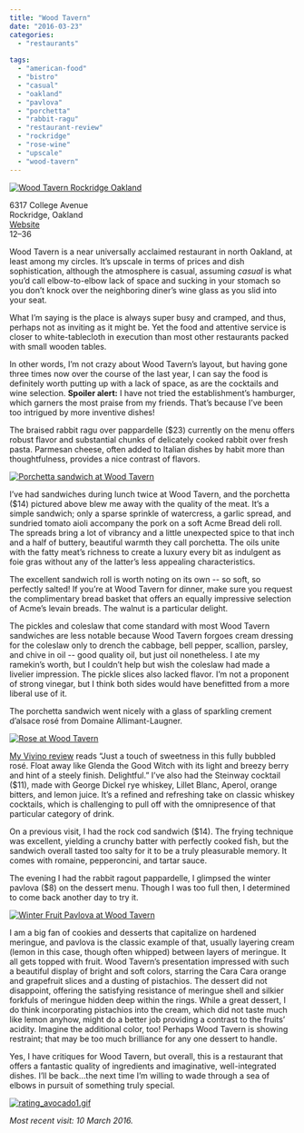 ```yaml
---
title: "Wood Tavern"
date: "2016-03-23"
categories: 
  - "restaurants"
 
tags: 
  - "american-food"
  - "bistro"
  - "casual"
  - "oakland"
  - "pavlova"
  - "porchetta"
  - "rabbit-ragu"
  - "restaurant-review"
  - "rockridge"
  - "rose-wine"
  - "upscale"
  - "wood-tavern"
---
```


[![Wood Tavern Rockridge Oakland](http://s3.amazonaws.com/thegourmez-wpmedia/2016/03/Wood-Tavern-01-500x334.jpg)](http://s3.amazonaws.com/thegourmez-wpmedia/2016/03/Wood-Tavern-01.jpg)

6317 College Avenue\
Rockridge, Oakland\
[Website](http://www.woodtavern.net/)\
$12–$36

Wood Tavern is a near universally acclaimed restaurant in north Oakland, at least among my circles. It’s upscale in terms of prices and dish sophistication, although the atmosphere is casual, assuming _casual_ is what you’d call elbow-to-elbow lack of space and sucking in your stomach so you don’t knock over the neighboring diner’s wine glass as you slid into your seat.

What I’m saying is the place is always super busy and cramped, and thus, perhaps not as inviting as it might be. Yet the food and attentive service is closer to white-tablecloth in execution than most other restaurants packed with small wooden tables.

In other words, I’m not crazy about Wood Tavern’s layout, but having gone three times now over the course of the last year, I can say the food is definitely worth putting up with a lack of space, as are the cocktails and wine selection. **Spoiler alert:** I have not tried the establishment’s hamburger, which garners the most praise from my friends. That’s because I’ve been too intrigued by more inventive dishes!

The braised rabbit ragu over pappardelle ($23) currently on the menu offers robust flavor and substantial chunks of delicately cooked rabbit over fresh pasta. Parmesan cheese, often added to Italian dishes by habit more than thoughtfulness, provides a nice contrast of flavors.

[![Porchetta sandwich at Wood Tavern](http://s3.amazonaws.com/thegourmez-wpmedia/2016/03/Wood-Tavern-03-500x281.jpg)](http://s3.amazonaws.com/thegourmez-wpmedia/2016/03/Wood-Tavern-03.jpg)

I’ve had sandwiches during lunch twice at Wood Tavern, and the porchetta ($14) pictured above blew me away with the quality of the meat. It’s a simple sandwich; only a sparse sprinkle of watercress, a garlic spread, and sundried tomato aioli accompany the pork on a soft Acme Bread deli roll. The spreads bring a lot of vibrancy and a little unexpected spice to that inch and a half of buttery, beautiful warmth they call porchetta. The oils unite with the fatty meat’s richness to create a luxury every bit as indulgent as foie gras without any of the latter’s less appealing characteristics.

The excellent sandwich roll is worth noting on its own -- so soft, so perfectly salted! If you’re at Wood Tavern for dinner, make sure you request the complimentary bread basket that offers an equally impressive selection of Acme’s levain breads. The walnut is a particular delight.

The pickles and coleslaw that come standard with most Wood Tavern sandwiches are less notable because Wood Tavern forgoes cream dressing for the coleslaw only to drench the cabbage, bell pepper, scallion, parsley, and chive in oil -- good quality oil, but just oil nonetheless. I ate my ramekin’s worth, but I couldn’t help but wish the coleslaw had made a livelier impression. The pickle slices also lacked flavor. I’m not a proponent of strong vinegar, but I think both sides would have benefitted from a more liberal use of it.

The porchetta sandwich went nicely with a glass of sparkling crement d’alsace rosé from Domaine Allimant-Laugner.

[![Rose at Wood Tavern](http://s3.amazonaws.com/thegourmez-wpmedia/2016/03/Wood-Tavern-02-299x500.jpg)](http://s3.amazonaws.com/thegourmez-wpmedia/2016/03/Wood-Tavern-02.jpg)

[My Vivino review](https://www.vivino.com/users/becca.gom/activities/90127758) reads “Just a touch of sweetness in this fully bubbled rosé. Float away like Glenda the Good Witch with its light and breezy berry and hint of a steely finish. Delightful.” I’ve also had the Steinway cocktail ($11), made with George Dickel rye whiskey, Lillet Blanc, Aperol, orange bitters, and lemon juice. It’s a refined and refreshing take on classic whiskey cocktails, which is challenging to pull off with the omnipresence of that particular category of drink.

On a previous visit, I had the rock cod sandwich ($14). The frying technique was excellent, yielding a crunchy batter with perfectly cooked fish, but the sandwich overall tasted too salty for it to be a truly pleasurable memory. It comes with romaine, pepperoncini, and tartar sauce.

The evening I had the rabbit ragout pappardelle, I glimpsed the winter pavlova ($8) on the dessert menu. Though I was too full then, I determined to come back another day to try it.

[![Winter Fruit Pavlova at Wood Tavern](http://s3.amazonaws.com/thegourmez-wpmedia/2016/03/Wood-Tavern-04-500x281.jpg)](http://s3.amazonaws.com/thegourmez-wpmedia/2016/03/Wood-Tavern-04.jpg)

I am a big fan of cookies and desserts that capitalize on hardened meringue, and pavlova is the classic example of that, usually layering cream (lemon in this case, though often whipped) between layers of meringue. It all gets topped with fruit. Wood Tavern’s presentation impressed with such a beautiful display of bright and soft colors, starring the Cara Cara orange and grapefruit slices and a dusting of pistachios. The dessert did not disappoint, offering the satisfying resistance of meringue shell and silkier forkfuls of meringue hidden deep within the rings. While a great dessert, I do think incorporating pistachios into the cream, which did not taste much like lemon anyhow, might do a better job providing a contrast to the fruits’ acidity. Imagine the additional color, too! Perhaps Wood Tavern is showing restraint; that may be too much brilliance for any one dessert to handle.

Yes, I have critiques for Wood Tavern, but overall, this is a restaurant that offers a fantastic quality of ingredients and imaginative, well-integrated dishes. I’ll be back…the next time I’m willing to wade through a sea of elbows in pursuit of something truly special.

[![rating_avocado1.gif](http://s3.amazonaws.com/thegourmez-wpmedia/2009/05/rating_avocado1.gif)](http://s3.amazonaws.com/thegourmez-wpmedia/2009/05/rating_avocado1.gif)

 _Most recent visit: 10 March 2016._
